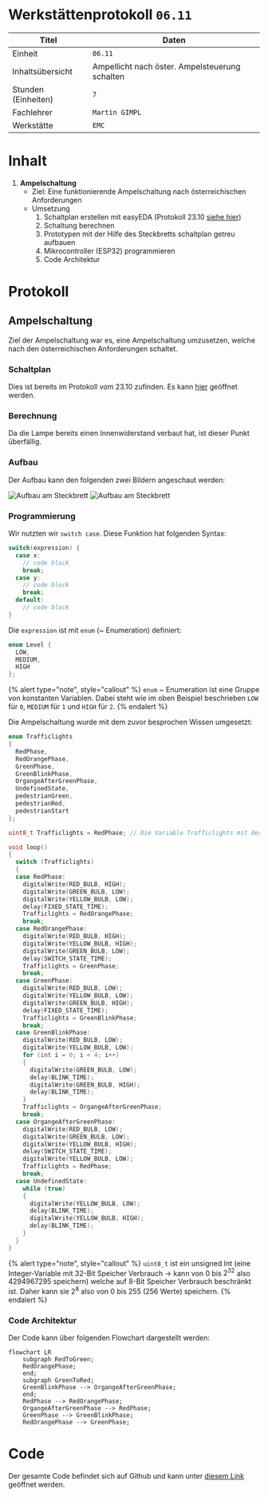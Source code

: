 # Werkstättenprotokoll `06.11`

| Titel | Daten                                        |
|---------|----------------------------------------------|
| Einheit | `06.11`                                      |
| Inhaltsübersicht | Ampellicht nach öster. Ampelsteuerung schalten |
| Stunden (Einheiten) | `7`                                          |
| Fachlehrer | `Martin GIMPL`                               |
| Werkstätte | `EMC`                                        |

# Inhalt

1. **Ampelschaltung**
   - Ziel: Eine funktionierende Ampelschaltung nach österreichischen Anforderungen
   - Umsetzung
     1. Schaltplan erstellen mit easyEDA (Protokoll 23.10 [siehe hier](einheit-23.10.md))
     2. Schaltung berechnen
     3. Prototypen mit der Hilfe des Steckbretts schaltplan getreu aufbauen
     4. Mikrocontroller (ESP32) programmieren
     5. Code Architektur

# Protokoll

## Ampelschaltung

Ziel der Ampelschaltung war es, eine Ampelschaltung umzusetzen, welche nach den österreichischen Anforderungen schaltet.

### Schaltplan

Dies ist bereits im Protokoll vom 23.10 zufinden. Es kann [hier](einheit-23.10.md) geöffnet werden.

### Berechnung

Da die Lampe bereits einen Innenwiderstand verbaut hat, ist dieser Punkt überfällig.

### Aufbau

Der Aufbau kann den folgenden zwei Bildern angeschaut werden:

![Aufbau am Steckbrett](/images/Einheit-06.11-Aufbau_1.JPG)
![Aufbau am Steckbrett](/images/Einheit-06.11-Aufbau_2.JPG)

### Programmierung

Wir nutzten wir `switch case`. Diese Funktion hat folgenden Syntax:

```c++
switch(expression) {
  case x:
    // code block
    break;
  case y:
    // code block
    break;
  default:
    // code block
}
```

Die `expression` ist mit `enum` (~ Enumeration) definiert:

```c++
enum Level {
  LOW,
  MEDIUM,
  HIGH
};
```

{% alert type="note", style="callout" %}
`enum` ~ Enumeration ist eine Gruppe von konstanten Variablen. Dabei steht wie im oben Beispiel beschrieben `LOW` für `0`, `MEDIUM` für `1` und `HIGH` für `2`.
{% endalert %}

Die Ampelschaltung wurde mit dem zuvor besprochen Wissen umgesetzt:

```c++
enum Trafficlights
{
  RedPhase,
  RedOrangePhase,
  GreenPhase,
  GreenBlinkPhase,
  OrgangeAfterGreenPhase,
  UndefinedState,
  pedestrianGreen,
  pedestrianRed,
  pedestrianStart
};

uint8_t Trafficlights = RedPhase; // Die Variable Trafficlights mit der Enumeration RedPhase deklarieren

void loop()
{
  switch (Trafficlights)
  {
  case RedPhase:
    digitalWrite(RED_BULB, HIGH);
    digitalWrite(GREEN_BULB, LOW);
    digitalWrite(YELLOW_BULB, LOW);
    delay(FIXED_STATE_TIME);
    Trafficlights = RedOrangePhase;
    break;
  case RedOrangePhase:
    digitalWrite(RED_BULB, HIGH);
    digitalWrite(YELLOW_BULB, HIGH);
    digitalWrite(GREEN_BULB, LOW);
    delay(SWITCH_STATE_TIME);
    Trafficlights = GreenPhase;
    break;
  case GreenPhase:
    digitalWrite(RED_BULB, LOW);
    digitalWrite(YELLOW_BULB, LOW);
    digitalWrite(GREEN_BULB, HIGH);
    delay(FIXED_STATE_TIME);
    Trafficlights = GreenBlinkPhase;
    break;
  case GreenBlinkPhase:
    digitalWrite(RED_BULB, LOW);
    digitalWrite(YELLOW_BULB, LOW);
    for (int i = 0; i < 4; i++)
    {
      digitalWrite(GREEN_BULB, LOW);
      delay(BLINK_TIME);
      digitalWrite(GREEN_BULB, HIGH);
      delay(BLINK_TIME);
    }
    Trafficlights = OrgangeAfterGreenPhase;
    break;
  case OrgangeAfterGreenPhase:
    digitalWrite(RED_BULB, LOW);
    digitalWrite(GREEN_BULB, LOW);
    digitalWrite(YELLOW_BULB, HIGH);
    delay(SWITCH_STATE_TIME);
    digitalWrite(YELLOW_BULB, LOW);
    Trafficlights = RedPhase;
    break;
  case UndefinedState:
    while (true)
    {
      digitalWrite(YELLOW_BULB, LOW);
      delay(BLINK_TIME);
      digitalWrite(YELLOW_BULB, HIGH);
      delay(BLINK_TIME);
    }
  }
}
```

{% alert type="note", style="callout" %}
`uint8_t` ist ein unsigned Int (eine Integer-Variable mit 32-Bit Speicher Verbrauch → kann von 0 bis $2^{32}$ also 4294967295 speichern) welche auf 8-Bit Speicher Verbrauch beschränkt ist. Daher kann sie $2^8$ also von 0 bis 255 (256 Werte) speichern.
{% endalert %}

### Code Architektur

Der Code kann über folgenden Flowchart dargestellt werden:

```mermaid
flowchart LR
    subgraph RedToGreen;
    RedOrangePhase;
    end;
    subgraph GreenToRed;
    GreenBlinkPhase --> OrgangeAfterGreenPhase;
    end;
    RedPhase --> RedOrangePhase;
    OrgangeAfterGreenPhase --> RedPhase;
    GreenPhase --> GreenBlinkPhase;
    RedOrangePhase --> GreenPhase;
```

# Code

Der gesamte Code befindet sich auf Github und kann unter [diesem Link](https://github.com/mrschwaig/HTL-Bulme_Werkstatt_GIM) geöffnet werden.